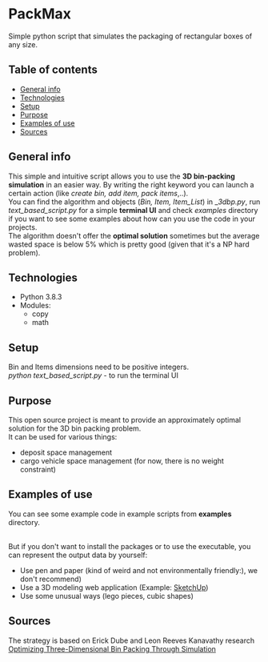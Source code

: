 # PackMax

Simple python script that simulates the packaging of rectangular boxes of any size.

## Table of contents

- [General info](#general-info)
- [Technologies](#technologies)
- [Setup](#setup)
- [Purpose](#purpose)
- [Examples of use](#examples-of-use)
- [Sources](#Sources)

## General info

This simple and intuitive script allows you to use the **3D bin-packing simulation** in an easier way.
By writing the right keyword you can launch a certain action (like _create bin, add item, pack items_,..).
<br />
You can find the algorithm and objects (_Bin, Item, Item_List_) in \__3dbp.py_,
run _text_based_script.py_ for a simple **terminal UI** and
check _examples_ directory if you want to see some examples about how can you use the code in your projects.
<br />
The algorithm doesn't offer the **optimal solution** sometimes but the average wasted space is below 5% which is pretty good (given that it's a NP hard problem).

## Technologies

- Python 3.8.3
- Modules:
  - copy
  - math

## Setup

Bin and Items dimensions need to be positive integers.
<br />
_python text_based_script.py_ - to run the terminal UI

## Purpose

This open source project is meant to provide an approximately optimal solution for the 3D bin packing problem.
<br />
It can be used for various things:

- deposit space management
- cargo vehicle space management (for now, there is no weight constraint)

## Examples of use

You can see some example code in example scripts from **examples** directory.

<br />
But if you don't want to install the packages or to use the executable, you can represent the output data by yourself:

- Use pen and paper (kind of weird and not environmentally friendly:), we don't recommend)
- Use a 3D modeling web application (Example: [SketchUp](https://app.sketchup.com/app))
- Use some unusual ways (lego pieces, cubic shapes)

## Sources

The strategy is based on Erick Dube and Leon Reeves Kanavathy research [Optimizing Three-Dimensional Bin Packing Through Simulation](https://www.researchgate.net/publication/228974015_Optimizing_Three-Dimensional_Bin_Packing_Through_Simulation)
